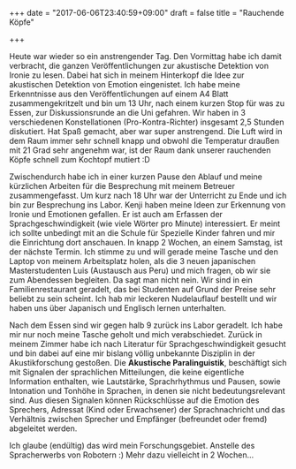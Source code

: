 +++
date = "2017-06-06T23:40:59+09:00"
draft = false
title = "Rauchende Köpfe"

+++

Heute war wieder so ein anstrengender Tag. Den Vormittag habe ich damit
verbracht, die ganzen Veröffentlichungen zur akustische Detektion von Ironie
zu lesen. Dabei hat sich in meinem Hinterkopf die Idee zur akustischen Detektion
von Emotion eingenistet. Ich habe meine Erkenntnisse aus den Veröffentlichungen
auf einem A4 Blatt zusammengekritzelt und bin um 13 Uhr, nach einem kurzen Stop
für was zu Essen, zur Diskussionsrunde an die Uni gefahren. Wir haben in 3
verschiedenen Konstellationen (Pro-Kontra-Richter) insgesamt 2,5 Stunden
diskutiert. Hat Spaß gemacht, aber war super anstrengend. Die Luft wird in dem
Raum immer sehr schnell knapp und obwohl die Temperatur draußen mit 21 Grad sehr
angenehm war, ist der Raum dank unserer rauchenden Köpfe schnell zum Kochtopf
mutiert :D

Zwischendurch habe ich in einer kurzen Pause den Ablauf und meine kürzlichen
Arbeiten für die Besprechung mit meinem Betreuer zusammengefasst. Um kurz nach
18 Uhr war der Unterricht zu Ende und ich bin zur Besprechung ins Labor. Kenji
haben meine Ideen zur Erkennung von Ironie und Emotionen gefallen. Er ist auch
am Erfassen der Sprachgeschwindigkeit (wie viele Wörter pro Minute)
interessiert. Er meint ich sollte unbedingt mit an die Schule für Spezielle
Kinder fahren und mir die Einrichtung dort anschauen. In knapp 2 Wochen, an
einem Samstag, ist der nächste Termin. Ich stimme zu und will gerade meine
Tasche und den Laptop von meinem Arbeitsplatz holen, als die 3 neuen japanischen
Masterstudenten Luis (Austausch aus Peru) und mich fragen, ob wir sie zum
Abendessen begleiten. Da sagt man nicht nein. Wir sind in ein Familienrestaurant
geradelt, das bei Studenten auf Grund der Preise sehr beliebt zu sein scheint.
Ich hab mir leckeren Nudelauflauf bestellt und wir haben uns über Japanisch und
Englisch lernen unterhalten.

Nach dem Essen sind wir gegen halb 9 zurück ins Labor geradelt. Ich habe mir nur
noch meine Tasche geholt und mich verabschiedet. Zurück in meinem Zimmer habe
ich nach Literatur für Sprachgeschwindigkeit gesucht und bin dabei auf eine mir
bislang völlig unbekannte Disziplin in der Akustikforschung gestoßen.
Die **Akustische Paralinguistik**, beschäftigt sich mit Signalen der
sprachlichen Mitteilungen, die keine eigentliche Information enthalten, wie
Lautstärke, Sprachrhythmus und Pausen, sowie Intonation und Tonhöhe in Sprachen,
in denen sie nicht bedeutungsrelevant sind. Aus diesen Signalen können
Rückschlüsse auf die Emotion des Sprechers, Adressat (Kind oder Erwachsener) der
Sprachnachricht und das Verhältnis zwischen Sprecher und Empfänger (befreundet
oder fremd) abgeleitet werden.

Ich glaube (endültig) das wird mein Forschungsgebiet. Anstelle des Spracherwerbs
von Robotern :) Mehr dazu vielleicht in 2 Wochen...
